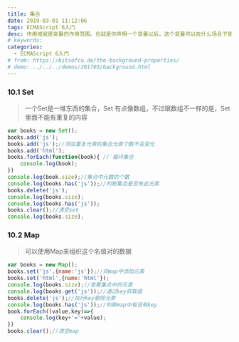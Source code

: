 ```yaml
---
title: 集合
date: 2019-03-01 11:12:06
tags: ECMAScript 6入门
desc: 作用域就是变量的作用范围。也就是你声明一个变量以后，这个变量可以在什么场合下使用。以前的JavaScript只有全局作用域，和函数作用域。
# keywords: 
categories:
  - ECMAScript 6入门
# from: https://bitsofco.de/the-background-properties/
# demo: ../../../demos/201703/background.html
---
```


### 10.1 Set
> 一个Set是一堆东西的集合，Set 有点像数组，不过跟数组不一样的是，Set里面不能有重复的内容


```javascript
var books = new Set();
books.add('js');
books.add('js');//添加重复元素的集合元素个数不会变化
books.add('html');
books.forEach(function(book){ // 循环集合
	console.log(book);
})
console.log(book.size);//集合中元数的个数
console.log(books.has('js'));//判断集合是否有此元素
books.delete('js');
console.log(books.size);
console.log(books.has('js'));
books.clear();//清空set
console.log(books.size);
```

<a name="98c31ab8"></a>
### 10.2 Map
> 可以使用Map来组织这个名值对的数据


```javascript
var books = new Map();
books.set('js',{name:'js'});//向map中添加元素
books.set('html',{name:'html'});
console.log(books.size);//查看集合中的元素
console.log(books.get('js'));//通过key获取值
books.delete('js');//执行key删除元素
console.log(books.has('js'));//判断map中有没有key
book.forEach((value,key)=>{
	console.log(key+'='+value);
})
books.clear();//清空map
```

